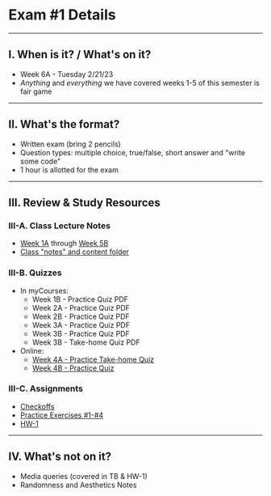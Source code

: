 # Exam #1 Details

<hr>

## I. When is it? / What's on it?
- Week 6A - Tuesday 2/21/23
- *Anything* and *everything* we have covered weeks 1-5 of this semester is fair game

<hr>

## II. What's the format?
- Written exam (bring 2 pencils)
- Question types: multiple choice, true/false, short answer and "write some code"
- 1 hour is allotted for the exam

<hr>

## III. Review & Study Resources

### III-A. Class Lecture Notes
- [Week 1A](../weekly/01A.md) through [Week 5B](../weekly/05B.md)
- [Class "notes" and content  folder](../notes)

### III-B. Quizzes 
- In myCourses:
  - Week 1B - Practice Quiz PDF
  - Week 2A - Practice Quiz PDF
  - Week 2B - Practice Quiz PDF
  - Week 3A - Practice Quiz PDF
  - Week 3B - Practice Quiz PDF
  - Week 3B - Take-home Quiz PDF
- Online:
  - [Week 4A - Practice Take-home Quiz](./week-4A-practice-quiz.md)
  - [Week 4B - Practice Quiz](./week-4B-practice-quiz.md)

### III-C. Assignments

- [Checkoffs](../checkoffs)
- [Practice Exercises #1-#4](../pe)
- [HW-1](../hw/hw-1.md)

<hr>

## IV. What's not on it?
- Media queries (covered in TB & HW-1)
- Randomness and Aesthetics Notes
